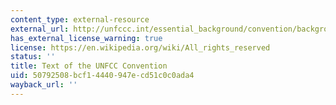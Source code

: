 ```yaml
---
content_type: external-resource
external_url: http://unfccc.int/essential_background/convention/background/items/2853.php
has_external_license_warning: true
license: https://en.wikipedia.org/wiki/All_rights_reserved
status: ''
title: Text of the UNFCC Convention
uid: 50792508-bcf1-4440-947e-cd51c0c0ada4
wayback_url: ''
---
```

